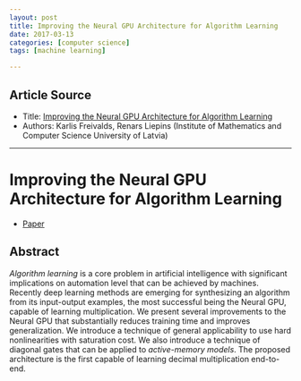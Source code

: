 ```yaml
---
layout: post
title: Improving the Neural GPU Architecture for Algorithm Learning
date: 2017-03-13
categories: [computer science]
tags: [machine learning]

---
```



## Article Source
* Title: [Improving the Neural GPU Architecture for Algorithm Learning](http://hgpu.org/?p=17028)
* Authors: Karlis Freivalds, Renars Liepins (Institute of Mathematics and Computer Science University of Latvia)

---



Improving the Neural GPU Architecture for Algorithm Learning
====

* [Paper](https://arxiv.org/pdf/1702.08727)


## Abstract

*Algorithm learning* is a core problem in artificial intelligence with significant implications on automation level that can be achieved by machines. Recently deep learning methods are emerging for synthesizing an algorithm from its input-output examples, the most successful being the Neural GPU, capable of learning multiplication. We present several improvements to the Neural GPU that substantially reduces training time and improves generalization. We introduce a technique of general applicability to use hard nonlinearities with saturation cost. We also introduce a technique of diagonal gates that can be applied to *active-memory models*. The proposed architecture is the first capable of learning decimal multiplication end-to-end.